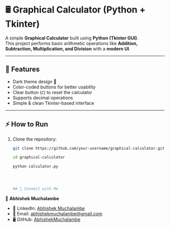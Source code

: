 # 🖩 Graphical Calculator (Python + Tkinter)

A simple **Graphical Calculator** built using **Python (Tkinter GUI)**.  
This project performs basic arithmetic operations like **Addition, Subtraction, Multiplication, and Division** with a **modern UI**.

---

## 🚀 Features
- Dark theme design 🎨  
- Color-coded buttons for better usability  
- Clear button (`C`) to reset the calculator  
- Supports decimal operations  
- Simple & clean Tkinter-based interface  

---



## ⚡ How to Run
1. Clone the repository:
   ```bash
   git clone https://github.com/your-username/graphical-calculator.git

   cd graphical-calculator

   python calculator.py




   ## 🤝 Connect with Me  

👤 **Abhishek Muchalambe**  

- 💼 LinkedIn: [Abhishek Muchalambe](https://www.linkedin.com/in/abhishek-muchalambe)  
- 📧 Email: abhishekmuchalambe@gmail.com
-  🖥️ GitHub: [AbhishekMuchalambe](https://github.com/AbhishekMuchalambe) 


   


